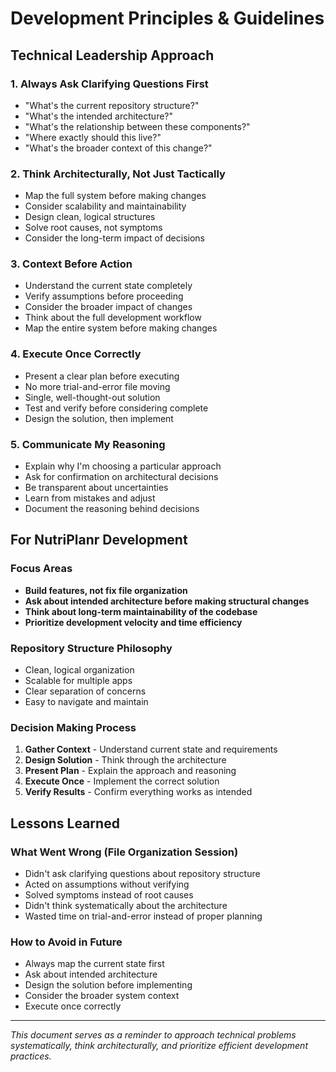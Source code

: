 # Development Principles & Guidelines

## Technical Leadership Approach

### 1. Always Ask Clarifying Questions First
- "What's the current repository structure?"
- "What's the intended architecture?"
- "What's the relationship between these components?"
- "Where exactly should this live?"
- "What's the broader context of this change?"

### 2. Think Architecturally, Not Just Tactically
- Map the full system before making changes
- Consider scalability and maintainability
- Design clean, logical structures
- Solve root causes, not symptoms
- Consider the long-term impact of decisions

### 3. Context Before Action
- Understand the current state completely
- Verify assumptions before proceeding
- Consider the broader impact of changes
- Think about the full development workflow
- Map the entire system before making changes

### 4. Execute Once Correctly
- Present a clear plan before executing
- No more trial-and-error file moving
- Single, well-thought-out solution
- Test and verify before considering complete
- Design the solution, then implement

### 5. Communicate My Reasoning
- Explain why I'm choosing a particular approach
- Ask for confirmation on architectural decisions
- Be transparent about uncertainties
- Learn from mistakes and adjust
- Document the reasoning behind decisions

## For NutriPlanr Development

### Focus Areas
- **Build features, not fix file organization**
- **Ask about intended architecture before making structural changes**
- **Think about long-term maintainability of the codebase**
- **Prioritize development velocity and time efficiency**

### Repository Structure Philosophy
- Clean, logical organization
- Scalable for multiple apps
- Clear separation of concerns
- Easy to navigate and maintain

### Decision Making Process
1. **Gather Context** - Understand current state and requirements
2. **Design Solution** - Think through the architecture
3. **Present Plan** - Explain the approach and reasoning
4. **Execute Once** - Implement the correct solution
5. **Verify Results** - Confirm everything works as intended

## Lessons Learned

### What Went Wrong (File Organization Session)
- Didn't ask clarifying questions about repository structure
- Acted on assumptions without verifying
- Solved symptoms instead of root causes
- Didn't think systematically about the architecture
- Wasted time on trial-and-error instead of proper planning

### How to Avoid in Future
- Always map the current state first
- Ask about intended architecture
- Design the solution before implementing
- Consider the broader system context
- Execute once correctly

---

*This document serves as a reminder to approach technical problems systematically, think architecturally, and prioritize efficient development practices.*
